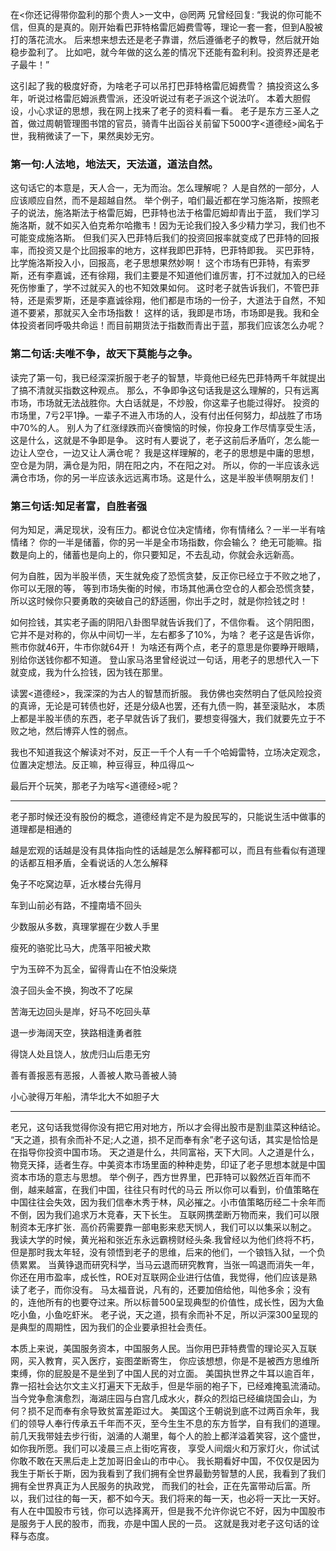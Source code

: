 在<你还记得带你盈利的那个贵人>一文中，@罔两 兄曾经回复:
“我说的你可能不信，但真的是真的。刚开始看巴菲特格雷厄姆费雪等，理论一套一套，但到A股被打的落花流水。
后来想来想去还是老子靠谱，然后遵循老子的教导，然后就开始稳步盈利了。
比如吧，就今年做的这么差的情况下还能有盈利利。投资界还是老子最牛！”

这引起了我的极度好奇，为啥老子可以吊打巴菲特格雷厄姆费雪？
搞投资这么多年，听说过格雷厄姆派费雪派，还没听说过有老子派这个说法吖。
本着大胆假设，小心求证的思想，我在网上找来了老子的资料看一看。
老子是东方三圣人之首，做过周朝管理图书馆的官员，骑青牛出函谷关前留下5000字<道德经>闻名于世，我稍微读了一下，果然奥妙无穷。

### 第一句:人法地，地法天，天法道，道法自然。
这句话它的本意是，天人合一，无为而治。怎么理解呢？
人是自然的一部分，人应该顺应自然，而不是超越自然。
举个例子，咱们最近都在学习施洛斯，按照老子的说法，施洛斯法于格雷厄姆，巴菲特也法于格雷厄姆却青出于蓝，
我们学习施洛斯，就不如买入伯克希尔哈撒韦！因为无论我们投入多少精力学习，我们也不可能变成施洛斯。
但我们买入巴菲特后我们的投资回报率就变成了巴菲特的回报率，而投资又是个比回报率的地方，这样我即巴菲特，巴菲特即我。
买巴菲特，比学施洛斯投入小，回报高，老子思想果然妙啊！
这个市场有巴菲特，有索罗斯，还有李嘉诚，还有徐翔，我们主要是不知道他们谁厉害，打不过就加入的已经死伤惨重了，学不过就买入的也不知效果如何。
这时老子就告诉我们，不管巴菲特，还是索罗斯，还是李嘉诚徐翔，他们都是市场的一份子，大道法于自然，不知道不要紧，那就买入全市场指数！
这样的话，我即是市场，市场即是我。我和全体投资者同呼吸共命运！而目前期货法于指数而青出于蓝，那我们应该怎么办呢？

### 第二句话:夫唯不争，故天下莫能与之争。
读完了第一句，我已经深深折服于老子的智慧，毕竟他已经先巴菲特两千年就提出了搞不清就买指数这种观点。
那么，不争即争这句话我是这么理解的，只有远离市场，市场就无法战胜你。大白话就是，不炒股，你这辈子也能过得好。
投资的市场里，7亏2平1挣。一辈子不进入市场的人，没有付出任何努力，却战胜了市场中70%的人。
别人为了红涨绿跌而兴奋懊恼的时候，你投身工作尽情享受生活，这是什么，这就是不争即是争。
这时有人要说了，老子这前后矛盾吖，怎么能一边让人空仓，一边又让人满仓呢？
我是这样理解的，老子的思想是中庸的思想，空仓是为阴，满仓是为阳，阴在阳之内，不在阳之对。
所以，你的一半应该永远满仓市场，你的另一半应该永远远离市场。这是什么，这是半股半债啊朋友们！

### 第三句话:知足者富，自胜者强
何为知足，满足现状，没有压力。都说仓位决定情绪，你有情绪么？一半一半有啥情绪？
你的一半是储蓄，你的另一半是全市场指数，你会输么？
绝无可能嘛。指数是向上的，储蓄也是向上的，你只要知足，不去乱动，你就会永远新高。

何为自胜，因为半股半债，天生就免疫了恐慌贪婪，反正你已经立于不败之地了，你可以无限的等，
等到市场失衡的时候，市场其他满仓空仓的人都会恐慌贪婪，所以这时候你只要勇敢的突破自己的舒适圈，你出手之时，就是你捡钱之时！

如何捡钱，其实老子画的阴阳八卦图早就告诉我们了，不信你看。
这个阴阳图，它并不是对称的，你从中间切一半，左右都多了10%，为啥？
老子这是告诉你，熊市你就46开，牛市你就64开！
为啥还有两个点，老子的意思是你要睁开眼睛，别给你送钱你都不知道。
登山家马洛里曾经说过一句话，用老子的思想代入一下就变成，我为什么捡钱，因为钱在那里。

读罢<道德经>，我深深的为古人的智慧而折服。
我仿佛也突然明白了低风险投资的真谛，无论是可转债也好，还是分级A也罢，还有九债一购，甚至滚贴水，
本质上都是半股半债的东西，老子早就告诉了我们，要想变得强大，我们就要先立于不败之地，然后博弈人性的弱点。

我也不知道我这个解读对不对，反正一千个人有一千个哈姆雷特，立场决定观念，位置决定想法。反正嘛，种豆得豆，种瓜得瓜～

最后开个玩笑，那老子为啥写<道德经>呢？

---------------------------

老子那时候还没有股份的概念，道德经肯定不是为股民写的，只能说生活中做事的道理都是相通的

越是宏观的话越是没有具体指向性的话越是怎么解释都可以，而且有些看似有道理的话都互相矛盾，全看说话的人怎么解释

兔子不吃窝边草，近水楼台先得月

车到山前必有路，不撞南墙不回头

少数服从多数，真理掌握在少数人手里

瘦死的骆驼比马大，虎落平阳被犬欺

宁为玉碎不为瓦全，留得青山在不怕没柴烧

浪子回头金不换，狗改不了吃屎

苦海无边回头是岸，好马不吃回头草

退一步海阔天空，狭路相逢勇者胜

得饶人处且饶人，放虎归山后患无穷

善有善报恶有恶报，人善被人欺马善被人骑

小心驶得万年船，清华北大不如胆子大

------------------------

老兄，这句话我觉得你没有把它用对地方，所以才会得出股市是割韭菜这种结论。
“天之道，损有余而补不足;人之道，损不足而奉有余”老子这句话，其实是恰恰是在指导你投资中国市场。
天之道是什么，共同富裕，天下大同。人之道是什么，物竞天择，适者生存。中美资本市场里面的种种走势，印证了老子思想本就是中国资本市场的意志与思想。
举个例子，西方世界里，巴菲特可以毅然近百年而不倒，越来越富，在我们中国，往往只有时代的马云
所以你可以看到，价值策略在中国往往会失效，因为我们信奉木秀于林，风必摧之。小市值策略历经二十余年而不倒，因为我们追求万木竞春，天下长生。
互联网携垄断万物而来，我们可以限制资本无序扩张．高价药需要靠一部电影来悲天悯人，我们可以以集采以制之。
我读大学的时候，黄光裕和张近东永远霸榜财经头条.我曾经以为他们终将不朽，但是那时我太年轻，没有领悟到老子的思维，后来的他们，一个锒铛入狱，一个负债累累。
当黄铮退而研究科学，当马云退而研究教育，当张一鸣退而消失一年，你还在用市盈率，成长性，ROE对互联网企业进行估值，我觉得，他们应该是熟读了老子，而你没有。
马太福音说，凡有的，还要加倍给他，叫他多余；没有的，连他所有的也要夺过来。所以标普500呈现典型的价值性，成长性，因为大鱼吃小鱼，小鱼吃虾米。
老子说，天之道，损有余而补不足，所以沪深300呈现的是典型的周期性，因为我们的企业要承担社会责任。

本质上来说，美国服务资本，中国服务人民。当你用巴菲特费雪的理论买入互联网，买入教育，买入医疗，妄图垄断寄生，
你应该想想，你是不是被西方思维所束缚，你的屁股是不是坐到了中国人民的对立面。
美国执世界之牛耳以逾百年，靠一招社会达尔文主义打遍天下无敌手，但是华丽的袍子下，已经难掩虱流涌动。
当今党争愈演愈烈，海湖庄园与白宫几成水火，群众的烈焰已经编烧国会山，为何？损不足而奉有余导致贫富差距过大。
美国这个王朝说到底不过两百余年，我们的领导人奉行传承五千年而不灭，至今生生不息的东方哲学，自有我们的道理。
前几天我带娃去步行街，汹涌的人潮里，每个人的脸上都洋溢着笑容，这个盛世，如你我所愿。我们可以凌晨三点上街吃宵夜，
享受人间烟火和万家灯火，你试试你敢不敢在天黑后走上芝加哥旧金山的市中心。
我长期看好中国，不仅仅是因为我生于斯长于斯，因为我看到了我们拥有全世界最勤劳智慧的人民，我看到了我们拥有全世界真正为人民服务的执政党，
而我们的社会，正在先富带动后富。所以，我们过往的每一天，都不如今天。我们将来的每一天，也必将一天比一天好。
有人在中国股市亏钱，你可以选择离开，但是我不允许你说它不好，因为中国股市是服务于人民的股市，而我，亦是中国人民的一员。
这就是我对老子这句话的诠释与态度。